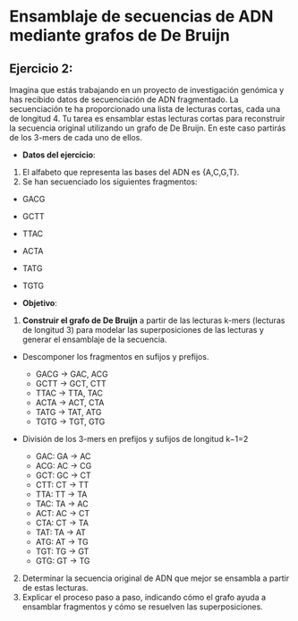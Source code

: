 # Ensamblaje de secuencias de ADN mediante grafos de De Bruijn 

## Ejercicio 2: 

Imagina que estás trabajando en un proyecto de investigación genómica y has recibido datos de  secuenciación de ADN fragmentado. La secuenciación te ha proporcionado una lista de lecturas cortas, cada una de longitud 4. Tu tarea es ensamblar estas lecturas cortas para reconstruir la  secuencia original utilizando un grafo de De Bruijn. En este caso partirás de los 3-mers de cada uno de ellos.

- **Datos del ejercicio**:
1. El alfabeto que representa las bases del ADN es {A,C,G,T}. 
2. Se han secuenciado los siguientes fragmentos: 
- GACG
- GCTT
- TTAC
- ACTA
- TATG
- TGTG

- **Objetivo**: 
1. **Construir el grafo de De Bruijn** a partir de las lecturas k-mers (lecturas de longitud 3) para modelar las superposiciones de las lecturas y generar el ensamblaje de la secuencia.

- Descomponer los fragmentos en sufijos y prefijos.
  - GACG -> GAC, ACG
  - GCTT -> GCT, CTT
  - TTAC -> TTA, TAC
  - ACTA -> ACT, CTA
  - TATG -> TAT, ATG
  - TGTG -> TGT, GTG

- División de los 3-mers en prefijos y sufijos de longitud k−1=2
  - GAC: GA -> AC
  - ACG: AC -> CG
  - GCT: GC -> CT
  - CTT: CT -> TT
  - TTA: TT -> TA
  - TAC: TA -> AC
  - ACT: AC -> CT
  - CTA: CT -> TA
  - TAT: TA -> AT
  - ATG: AT -> TG
  - TGT: TG -> GT
  - GTG: GT -> TG


2. Determinar la secuencia original de ADN que mejor se ensambla a partir de estas 
lecturas. 
4. Explicar el proceso paso a paso, indicando cómo el grafo ayuda a ensamblar fragmentos 
y cómo se resuelven las superposiciones.

